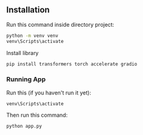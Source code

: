 ## Installation

Run this command inside directory project:

```sh
python -m venv venv
venv\Scripts\activate
```
Install library
```sh
pip install transformers torch accelerate gradio
```

### Running App
Run this (if you haven't run it yet):
```
venv\Scripts\activate
```
Then run this command:
```
python app.py
```